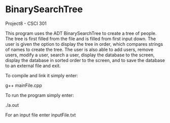 # BinarySearchTree
Project8 - CSCI 301

This program uses the ADT BinarySearchTree to create a tree of people. The tree is first filled from the file and is filled from first input down. 
The user is given the option to display the tree in order, which compares strings of names to create the tree. 
The user is also able to add users, remove users, modify a user, search a user, display the database to the screen, 
display the database in sorted order to the screen, and to save the database to an external file and exit.

To compile and link it simply enter:

g++ mainFile.cpp

To run the program simply enter:

./a.out

For an input file enter inputFile.txt



